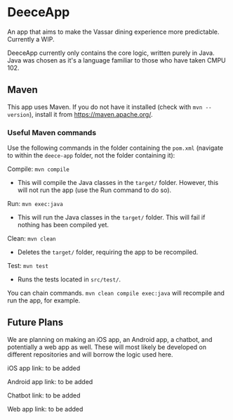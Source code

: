 # DeeceApp
An app that aims to make the Vassar dining experience more predictable. Currently a WIP.

DeeceApp currently only contains the core logic, written purely in Java. Java was chosen as it's a language familiar to those who have taken CMPU 102.

## Maven
This app uses Maven. If you do not have it installed (check with `mvn --version`), install it from https://maven.apache.org/.

### Useful Maven commands
Use the following commands in the folder containing the `pom.xml` (navigate to within the `deece-app` folder, not the folder containing it):

Compile: `mvn compile`
- This will compile the Java classes in the `target/` folder. However, this will not run the app (use the Run command to do so).

Run: `mvn exec:java`
- This will run the Java classes in the `target/` folder. This will fail if nothing has been compiled yet.

Clean: `mvn clean`
- Deletes the `target/` folder, requiring the app to be recompiled.

Test: `mvn test`
- Runs the tests located in `src/test/`.

You can chain commands. `mvn clean compile exec:java` will recompile and run the app, for example.

## Future Plans
We are planning on making an iOS app, an Android app, a chatbot, and potentially a web app as well. These will most likely be developed on different repositories and will borrow the logic used here.

iOS app link: to be added

Android app link: to be added

Chatbot link: to be added

Web app link: to be added
